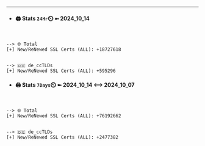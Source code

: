 

---
- #### 🖨️ **Stats** `24Hr`⏲️ ➼ 2024_10_14
```console


--> 🌐 Total
[+] New/ReNewed SSL Certs (ALL): +18727618


--> 🇩🇪 de_ccTLDs
[+] New/ReNewed SSL Certs (ALL): +595296

```

- #### 🖨️ **Stats** `7Days`⏲️ ➼ 2024_10_14 <--> 2024_10_07
```console


--> 🌐 Total
[+] New/ReNewed SSL Certs (ALL): +76192662


--> 🇩🇪 de_ccTLDs
[+] New/ReNewed SSL Certs (ALL): +2477382

```

